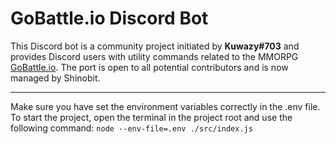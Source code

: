 # GoBattle.io Discord Bot

This Discord bot is a community project initiated by __Kuwazy#703__ and provides Discord users with utility commands related to the MMORPG [GoBattle.io](https://gobattle.io/).
The port is open to all potential contributors and is now managed by Shinobit.

-----------------

Make sure you have set the environment variables correctly in the .env file.
To start the project, open the terminal in the project root and use the following command:
`node --env-file=.env ./src/index.js`

